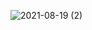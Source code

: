 ![2021-08-19 (2)](https://user-images.githubusercontent.com/61933245/129998671-7b81f9e3-ba42-4718-a5d9-1a2242d9cfcf.png)
